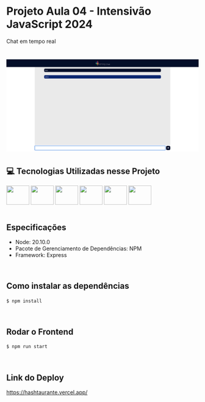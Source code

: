 # Projeto Aula 04 - Intensivão JavaScript 2024
Chat em tempo real

<h1 align="center">
  <img alt="Dom Casmurro" title="Dom Casmurro" width="700" src="public/assets/site.png" />
</h1>


## 💻 Tecnologias Utilizadas nesse Projeto
<div style="display: inline_block">
  <img align="center" height="50" width="60" src="https://cdn.jsdelivr.net/gh/devicons/devicon/icons/html5/html5-original.svg">
  <img align="center" height="50" width="60" src="https://cdn.jsdelivr.net/gh/devicons/devicon/icons/css3/css3-original.svg">
  <img align="center" height="50" width="60" src="https://cdn.jsdelivr.net/gh/devicons/devicon/icons/javascript/javascript-original.svg">
  <img align="center" height="50" width="60" src="https://cdn.jsdelivr.net/gh/devicons/devicon/icons/socketio/socketio-original-wordmark.svg">
  <img align="center" height="50" width="60" src="https://cdn.jsdelivr.net/gh/devicons/devicon/icons/nodejs/nodejs-original.svg">
  <img align="center" height="50" width="60" src="https://cdn.jsdelivr.net/gh/devicons/devicon/icons/express/express-original.svg">
</div>

<br>

## Especificações
- Node: 20.10.0
- Pacote de Gerenciamento de Dependências: NPM
- Framework: Express

<br>

## Como instalar as dependências
```bash
$ npm install
```

<br>

## Rodar o Frontend
```bash
$ npm run start
```

<br>

## Link do Deploy
https://hashtaurante.vercel.app/